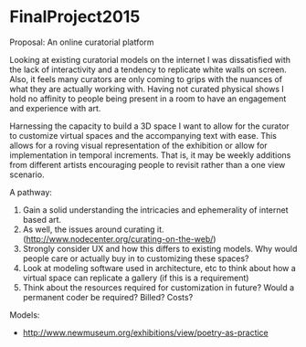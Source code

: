 # FinalProject2015

Proposal: An online curatorial platform

Looking at existing curatorial models on the internet I was dissatisfied with the lack of interactivity and a tendency to replicate white walls on screen. Also, it feels many curators are only coming to grips with the nuances of what they are actually working with. Having not curated physical shows I hold no affinity to people being present in a room to have an engagement and experience with art.  

Harnessing the capacity to build a 3D space I want to allow for the curator to customize virtual spaces and the accompanying text with ease. This allows for a roving visual representation of the exhibition or allow for implementation in temporal increments. That is, it may be weekly additions from different artists encouraging people to revisit rather than a one view scenario.

A pathway:

1. Gain a solid understanding the intricacies and ephemerality of internet based art.
2. As well, the issues around curating it.  (http://www.nodecenter.org/curating-on-the-web/)
3. Strongly consider UX and how this differs to existing models. Why would people care or actually buy in to customizing these spaces?
4. Look at modeling software used in architecture, etc to think about how a virtual space can replicate a gallery (if this is a requirement)
5. Think about the resources required for customization in future? Would a permanent coder be required? Billed? Costs?

Models:
- http://www.newmuseum.org/exhibitions/view/poetry-as-practice
